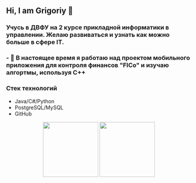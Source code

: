 ## Hi, I am Grigoriy 👋
### Учусь в ДВФУ на 2 курсе прикладной информатики в управлении. Желаю развиваться и узнать как можно больше в сфере IT.
### - 🔭 В настоящее время я работаю над проектом мобильного приложения для контроля финансов "FICo" и изучаю алгортмы, используя C++
### Стек технологий
* Java/C#/Python
* PostgreSQL/MySQL
* GitHub

<p align='center'>
   <a href="https://github-readme-stats.vercel.app/api?username=1Eross&show_icons=true&count_private=true"><img
           height=150
           src="https://github-readme-stats.vercel.app/api?username=1Eross&show_icons=true&count_private=true"/></a>
   <a href="https://github.com/1Eross/github-readme-stats"><img height=150
                                                                  src="https://github-readme-stats.vercel.app/api/top-langs/?username=1Eross&layout=compact"/></a>
</p>

<!--
**1Eross/1Eross** is a ✨ _special_ ✨ repository because its `README.md` (this file) appears on your GitHub profile.

Here are some ideas to get you started:

- 🔭 I’m currently working on ...
- 🌱 I’m currently learning ...
- 👯 I’m looking to collaborate on ...
- 🤔 I’m looking for help with ...
- 💬 Ask me about ...
- 📫 How to reach me: ...
- 😄 Pronouns: ...
- ⚡ Fun fact: ...
-->
